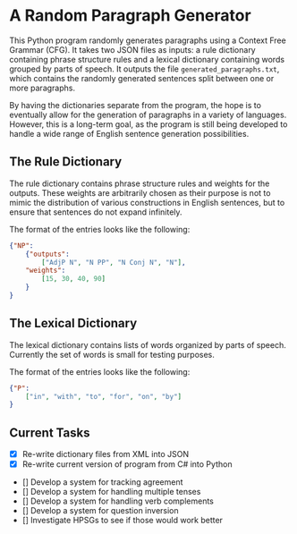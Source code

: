# A Random Paragraph Generator

This Python program randomly generates paragraphs using a Context
Free Grammar (CFG). It takes two JSON files as inputs: a rule
dictionary containing phrase structure rules and a lexical
dictionary containing words grouped by parts of speech. It outputs
the file `generated_paragraphs.txt`, which contains the randomly
generated sentences split between one or more paragraphs.

By having the dictionaries separate from the program, the hope is
to eventually allow for the generation of paragraphs in a variety
of languages. However, this is a long-term goal, as the program is
still being developed to handle a wide range of English sentence
generation possibilities.

## The Rule Dictionary
The rule dictionary contains phrase structure rules and weights
for the outputs. These weights are arbitrarily chosen as their
purpose is not to mimic the distribution of various constructions
in English sentences, but to ensure that sentences do not expand
infinitely.

The format of the entries looks like the following:  
```JSON
{"NP":
    {"outputs":
        ["AdjP N", "N PP", "N Conj N", "N"],
    "weights":
        [15, 30, 40, 90]
    }
}
```

## The Lexical Dictionary
The lexical dictionary contains lists of words organized by parts
of speech. Currently the set of words is small for testing purposes.

The format of the entries looks like the following:
```JSON
{"P":
    ["in", "with", "to", "for", "on", "by"]
}
```

## Current Tasks
- [x] Re-write dictionary files from XML into JSON
- [x] Re-write current version of program from C# into Python
- [] Develop a system for tracking agreement
- [] Develop a system for handling multiple tenses
- [] Develop a system for handling verb complements
- [] Develop a system for question inversion
- [] Investigate HPSGs to see if those would work better